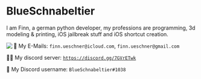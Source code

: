 # BlueSchnabeltier
I am Finn, a german python developer, my professions are programming, 3d modeling & printing, iOS jailbreak stuff and iOS shortcut creation.

<img align="left" src="https://github-readme-stats.vercel.app/api?username=BlueSchnabeltier&theme=radical" style="float: left;"/>
<p align="right"></p>



📧 My E-Mails: `finn.ueschner@icloud.com`, `finn.ueschner@gmail.com`

👨‍💻 My discord server: [`https://discord.gg/7GVrETwk`](https://discord.gg/7GVrETwk)

💬 My Discord username: `BlueSchnabeltier#1038`
